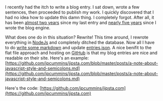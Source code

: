 I recently had the itch to write a blog entry. I sat down, wrote a few sentences, then proceeded to publish my work. I quickly discovered that I had no idea how to update this damn thing. I completely forgot. After all, it has been [almost two years](http://jipsta.com/wacky-javascript-regexp-global-modifier) since my last entry and [nearly five years](http://jipsta.com/django-blog-engine) since I wrote the blog engine.

What does one do in this situation? Rewrite! This time around, I rewrote everything in [NodeJs](http://nodejs.org/) and completely ditched the database. Now all I have to do [write some markdown](https://github.com/jpcummins/jipsta.com/tree/master/posts) and update [entries.json](https://github.com/jpcummins/jipsta.com/blob/master/entries.json). A nice benifit to the flat file approach and hosting on [GitHub](http://github.com) is that my blog entries are nice and readable on their site. Here's an example: [https://github.com/jpcummins/jipsta.com/blob/master/posts/a-note-about-javascript-style-and-semicolons.md](https://github.com/jpcummins/jipsta.com/blob/master/posts/a-note-about-javascript-style-and-semicolons.md)

Here's the code: [https://github.com/jpcummins/jipsta.com](https://github.com/jpcummins/jipsta.com)
